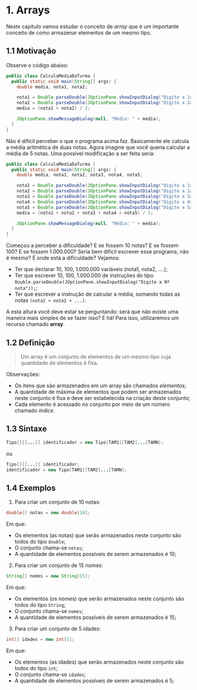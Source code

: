 # 1. Arrays

Neste capítulo vamos estudar o conceito de *array* que é um importante conceito
de como armazenar elementos de um mesmo tipo.

## 1.1 Motivação

Observe o código abaixo:

```java
public class CalculaMediaDaTurma {
  public static void main(String[] args) {
    double media, nota1, nota2;

    nota1 = Double.parseDouble(JOptionPane.showInputDialog("Digite a 1a nota"));
    nota2 = Double.parseDouble(JOptionPane.showInputDialog("Digite a 2a nota"));
    media = (nota1 + nota2) / 2;

    JOptionPane.showMessageDialog(null, "Média: " + media);
  }
}
```

Não é difícil perceber o que o programa acima faz. Basicamente ele calcula a
média aritmética de duas notas. Agora imagine que você queria calcular a média
de 5 notas. Uma possível modificação a ser feita seria:

```java
public class CalculaMediaDaTurma {
  public static void main(String[] args) {
    double media, nota1, nota2, nota3, nota4, nota5;

    nota1 = Double.parseDouble(JOptionPane.showInputDialog("Digite a 1a nota"));
    nota2 = Double.parseDouble(JOptionPane.showInputDialog("Digite a 2a nota"));
    nota3 = Double.parseDouble(JOptionPane.showInputDialog("Digite a 3a nota"));
    nota4 = Double.parseDouble(JOptionPane.showInputDialog("Digite a 4a nota"));
    nota5 = Double.parseDouble(JOptionPane.showInputDialog("Digite a 5a nota"));
    media = (nota1 + nota2 + nota3 + nota4 + nota5) / 5;

    JOptionPane.showMessageDialog(null, "Média: " + media);
  }
}
```
Começou a perceber a dificuldade? E se fossem 10 notas? E se fossem 100? E
se fossem 1.000.000? Seria bem difícil escrever esse programa, não é mesmo?
E onde está a dificuldade? Vejamos:

* Ter que declarar 10, 100, 1.000.000 variáveis (nota1, nota2, ....);
* Ter que escrever 10, 100, 1.000.000 de instruções do tipo `Double.parseDouble(JOptionPane.showInputDialog("Digite a Nº nota"));`;
* Ter que escrever a instrução de calcular a média, somando todas as notas
`(nota1 + nota2 + ...)`.

A esta altura você deve estar se perguntando: será que não existe uma maneira
mais simples de se fazer isso? E há! Para isso, utilizaremos um recurso chamado
**array**.

## 1.2 Definição

> Um array é um conjunto de elementos de um mesmo tipo cuja quantidade de
elementos é fixa.

Observações:

* Os itens que são armazenados em um array são chamados *elementos*;
* A quantidade de máxima de elementos que podem ser armazenados neste conjunto
é fixa e deve ser estabelecida na criação deste conjunto;
* Cada elemento é acessado no conjunto por meio de um número chamado *índice*.


## 1.3 Sintaxe

```java
Tipo[][]...[] identificador = new Tipo[TAM1][TAM2]...[TAMN];
```

ou

```java
Tipo[][]...[] identificador;
identificador = new Tipo[TAM1][TAM2]...[TAMN];
```

## 1.4 Exemplos

1. Para criar um conjunto de 10 notas:

```java
double[] notas = new double[10];
```
Em que:

* Os elementos (as notas) que serão armazenados neste conjunto são todos do
tipo `double`;
* O conjunto chama-se `notas`;
* A quantidade de elementos possíveis de serem armazenados é 10;


2. Para criar um conjunto de 15 nomes:

```java
String[] nomes = new String[15];
```
Em que:

* Os elementos (os nomes) que serão armazenados neste conjunto são todos do
tipo `String`;
* O conjunto chama-se `nomes`;
* A quantidade de elementos possíveis de serem armazenados é 15;


3. Para criar um conjunto de 5 idades:

```java
int[] idades = new int[5];
```
Em que:

* Os elementos (as idades) que serão armazenados neste conjunto são todos do
tipo `int`;
* O conjunto chama-se `idades`;
* A quantidade de elementos possíveis de serem armazenados é 5;
